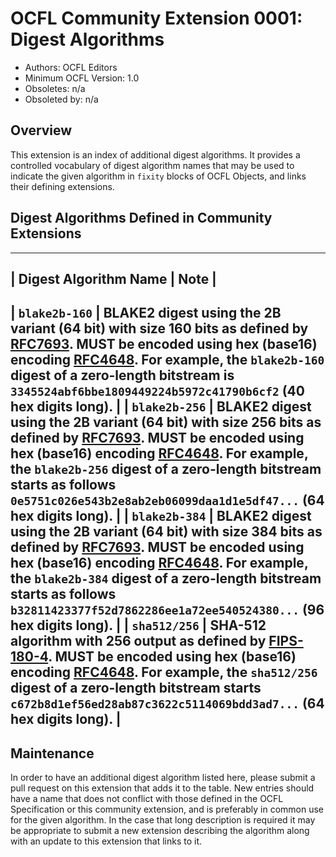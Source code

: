 # OCFL Community Extension 0001: Digest Algorithms

  * Authors: OCFL Editors
  * Minimum OCFL Version: 1.0
  * Obsoletes: n/a
  * Obsoleted by: n/a

## Overview

This extension is an index of additional digest algorithms. It provides a controlled vocabulary of digest algorithm names that may be used to indicate the given algorithm in `fixity` blocks of OCFL Objects, and links their defining extensions.

## Digest Algorithms Defined in Community Extensions

--------------------------------
| Digest Algorithm Name | Note |
--------------------------------
| `blake2b-160`         | BLAKE2 digest using the 2B variant (64 bit) with size 160 bits as defined by [RFC7693](https://tools.ietf.org/html/rfc7693). MUST be encoded using hex (base16) encoding [RFC4648](https://tools.ietf.org/html/rfc4648). For example, the `blake2b-160` digest of a zero-length bitstream is `3345524abf6bbe1809449224b5972c41790b6cf2` (40 hex digits long). |
| `blake2b-256`         | BLAKE2 digest using the 2B variant (64 bit) with size 256 bits as defined by [RFC7693](https://tools.ietf.org/html/rfc7693). MUST be encoded using hex (base16) encoding [RFC4648](https://tools.ietf.org/html/rfc4648). For example, the `blake2b-256` digest of a zero-length bitstream starts as follows `0e5751c026e543b2e8ab2eb06099daa1d1e5df47...` (64 hex digits long). |
| `blake2b-384`         | BLAKE2 digest using the 2B variant (64 bit) with size 384 bits as defined by [RFC7693](https://tools.ietf.org/html/rfc7693). MUST be encoded using hex (base16) encoding [RFC4648](https://tools.ietf.org/html/rfc4648). For example, the `blake2b-384` digest of a zero-length bitstream starts as follows `b32811423377f52d7862286ee1a72ee540524380...` (96 hex digits long). |
| `sha512/256`          | SHA-512 algorithm with 256 output as defined by [FIPS-180-4](https://nvlpubs.nist.gov/nistpubs/FIPS/NIST.FIPS.180-4.pdf). MUST be encoded using hex (base16) encoding [RFC4648](https://tools.ietf.org/html/rfc4648). For example, the `sha512/256` digest of a zero-length bitstream starts `c672b8d1ef56ed28ab87c3622c5114069bdd3ad7...` (64 hex digits long). |
--------------------------------

## Maintenance

In order to have an additional digest algorithm listed here, please submit a pull request on this extension that adds it to the table. New entries should have a name that does not conflict with those defined in the OCFL Specification or this community extension, and is preferably in common use for the given algorithm. In the case that long description is required it may be appropriate to submit a new extension describing the algorithm along with an update to this extension that links to it.

